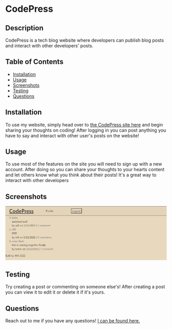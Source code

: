# **CodePress**

## **Description**
CodePress is a tech blog website where developers can publish blog posts and interact with other developers' posts.

## **Table of Contents**

- [Installation](#installation)
- [Usage](#usage)
- [Screenshots](#screenshots)
- [Testing](#testing)
- [Questions](#questions)

## **Installation**

To use my website, simply head over to [the CodePress site here](https://blooming-falls-43636.herokuapp.com/) and begin sharing your thoughts on coding! After logging in you can post anything you have to say and interact with other user's posts on the website!

## **Usage**

To use most of the features on the site you will need to sign up with a new account.  After doing so you can share your thoughts to your hearts content and let others know what you think about their posts!  It's a great way to interact with other developers

## **Screenshots**

![The CodePress homepage](./public/assets/codepress.png)

## **Testing**

Try creating a post or commenting on someone else's!  After creating a post you can view it to edit it or delete it if it's yours.

## **Questions**

Reach out to me if you have any questions!  [I can be found here.](https://github.com/wbruns)